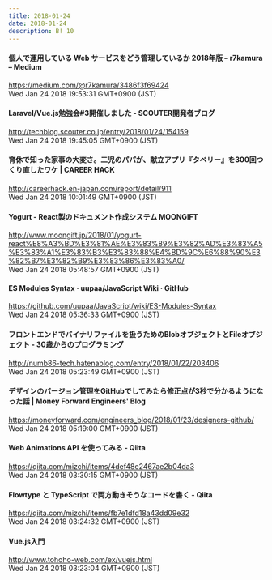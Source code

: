 ```yaml
---
title: 2018-01-24
date: 2018-01-24
description: B! 10
---
```


#### 個人で運用している Web サービスをどう管理しているか 2018年版 – r7kamura – Medium
https://medium.com/@r7kamura/3486f3f69424<br>
Wed Jan 24 2018 19:53:31 GMT+0900 (JST)<br>


#### Laravel/Vue.js勉強会#3開催しました - SCOUTER開発者ブログ
http://techblog.scouter.co.jp/entry/2018/01/24/154159<br>
Wed Jan 24 2018 19:45:05 GMT+0900 (JST)<br>


#### 育休で知った家事の大変さ。二児のパパが、献立アプリ『タベリー』を300回つくり直したワケ | CAREER HACK
http://careerhack.en-japan.com/report/detail/911<br>
Wed Jan 24 2018 10:01:49 GMT+0900 (JST)<br>


#### Yogurt - React製のドキュメント作成システム MOONGIFT
http://www.moongift.jp/2018/01/yogurt-react%E8%A3%BD%E3%81%AE%E3%83%89%E3%82%AD%E3%83%A5%E3%83%A1%E3%83%B3%E3%83%88%E4%BD%9C%E6%88%90%E3%82%B7%E3%82%B9%E3%83%86%E3%83%A0/<br>
Wed Jan 24 2018 05:48:57 GMT+0900 (JST)<br>


#### ES Modules Syntax · uupaa/JavaScript Wiki · GitHub
https://github.com/uupaa/JavaScript/wiki/ES-Modules-Syntax<br>
Wed Jan 24 2018 05:36:33 GMT+0900 (JST)<br>


#### フロントエンドでバイナリファイルを扱うためのBlobオブジェクトとFileオブジェクト - 30歳からのプログラミング
http://numb86-tech.hatenablog.com/entry/2018/01/22/203406<br>
Wed Jan 24 2018 05:23:49 GMT+0900 (JST)<br>


#### デザインのバージョン管理をGitHubでしてみたら修正点が3秒で分かるようになった話 | Money Forward  Engineers' Blog
https://moneyforward.com/engineers_blog/2018/01/23/designers-github/<br>
Wed Jan 24 2018 05:19:00 GMT+0900 (JST)<br>


#### Web Animations API を使ってみる - Qiita
https://qiita.com/mizchi/items/4def48e2467ae2b04da3<br>
Wed Jan 24 2018 03:30:15 GMT+0900 (JST)<br>


#### Flowtype と TypeScript で両方動きそうなコードを書く - Qiita
https://qiita.com/mizchi/items/fb7e1dfd18a43dd09e32<br>
Wed Jan 24 2018 03:24:32 GMT+0900 (JST)<br>


#### Vue.js入門
http://www.tohoho-web.com/ex/vuejs.html<br>
Wed Jan 24 2018 03:23:04 GMT+0900 (JST)<br>


